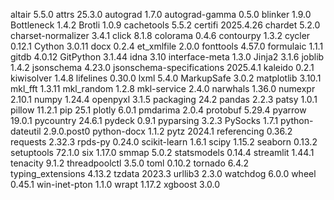 altair                    5.5.0
attrs                     25.3.0
autograd                  1.7.0
autograd-gamma            0.5.0
blinker                   1.9.0
Bottleneck                1.4.2
Brotli                    1.0.9
cachetools                5.5.2
certifi                   2025.4.26
chardet                   5.2.0
charset-normalizer        3.4.1
click                     8.1.8
colorama                  0.4.6
contourpy                 1.3.2
cycler                    0.12.1
Cython                    3.0.11
docx                      0.2.4
et_xmlfile                2.0.0
fonttools                 4.57.0
formulaic                 1.1.1
gitdb                     4.0.12
GitPython                 3.1.44
idna                      3.10
interface-meta            1.3.0
Jinja2                    3.1.6
joblib                    1.4.2
jsonschema                4.23.0
jsonschema-specifications 2025.4.1
kaleido                   0.2.1
kiwisolver                1.4.8
lifelines                 0.30.0
lxml                      5.4.0
MarkupSafe                3.0.2
matplotlib                3.10.1
mkl_fft                   1.3.11
mkl_random                1.2.8
mkl-service               2.4.0
narwhals                  1.36.0
numexpr                   2.10.1
numpy                     1.24.4
openpyxl                  3.1.5
packaging                 24.2
pandas                    2.2.3
patsy                     1.0.1
pillow                    11.2.1
pip                       25.1
plotly                    6.0.1
pmdarima                  2.0.4
protobuf                  5.29.4
pyarrow                   19.0.1
pycountry                 24.6.1
pydeck                    0.9.1
pyparsing                 3.2.3
PySocks                   1.7.1
python-dateutil           2.9.0.post0
python-docx               1.1.2
pytz                      2024.1
referencing               0.36.2
requests                  2.32.3
rpds-py                   0.24.0
scikit-learn              1.6.1
scipy                     1.15.2
seaborn                   0.13.2
setuptools                72.1.0
six                       1.17.0
smmap                     5.0.2
statsmodels               0.14.4
streamlit                 1.44.1
tenacity                  9.1.2
threadpoolctl             3.5.0
toml                      0.10.2
tornado                   6.4.2
typing_extensions         4.13.2
tzdata                    2023.3
urllib3                   2.3.0
watchdog                  6.0.0
wheel                     0.45.1
win-inet-pton             1.1.0
wrapt                     1.17.2
xgboost                   3.0.0
